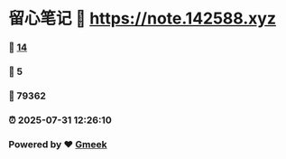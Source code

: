 # 留心笔记 :link: https://note.142588.xyz 
### :page_facing_up: [14](https://note.142588.xyz/tag.html) 
### :speech_balloon: 5 
### :hibiscus: 79362 
### :alarm_clock: 2025-07-31 12:26:10 
### Powered by :heart: [Gmeek](https://github.com/Meekdai/Gmeek)
